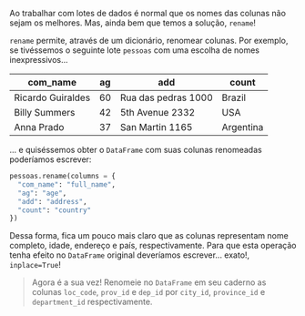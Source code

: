 Ao trabalhar com lotes de dados é normal que os nomes das colunas não sejam os melhores. Mas, ainda bem que temos a solução, `rename`! 

`rename`  permite, através de um dicionário, renomear colunas. Por exemplo, se tivéssemos o seguinte lote `pessoas` com uma escolha de nomes inexpressivos...

com_name|ag|add|count|
---|---|---|---|
Ricardo Guiraldes|60|Rua das pedras 1000|Brazil|
Billy Summers|42|5th Avenue 2332|USA|
Anna Prado|37|San Martin 1165|Argentina|

... e quiséssemos obter o `DataFrame` com suas colunas renomeadas poderíamos escrever:

```python
pessoas.rename(columns = {
  "com_name": "full_name",
  "ag": "age",
  "add": "address",
  "count": "country"
})
```

Dessa forma, fica um pouco mais claro que as colunas representam nome completo, idade, endereço e país, respectivamente. Para que esta operação tenha efeito no `DataFrame` original deveríamos escrever... exato!, `inplace=True`!

> Agora é a sua vez!  Renomeie no `DataFrame` em seu caderno as colunas `loc_code`, `prov_id` e `dep_id` por `city_id`, `province_id` e `department_id` respectivamente.
